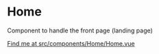 # Home

Component to handle the front page (landing page)

[Find me at src/components/Home/Home.vue](https://github.com/FAIRsharing/fairsharing.github.io/tree/master/src/components/Home/Home.vue)